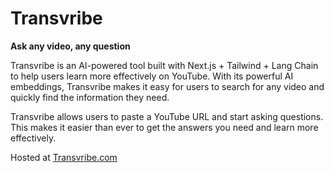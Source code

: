 # Transvribe
**Ask any video, any question**

Transvribe is an AI-powered tool built with Next.js + Tailwind + Lang Chain to help users learn more effectively on YouTube. With its powerful AI embeddings, Transvribe makes it easy for users to search for any video and quickly find the information they need.

Transvribe allows users to paste a YouTube URL and start asking questions. This makes it easier than ever to get the answers you need and learn more effectively. 

Hosted at [Transvribe.com](https://www.transvribe.com/)
